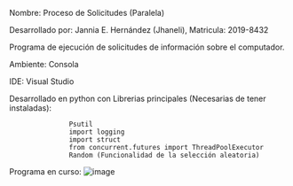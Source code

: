 Nombre: Proceso de Solicitudes (Paralela)

Desarrollado por: Jannia E. Hernández (Jhaneli), Matricula: 2019-8432

Programa de ejecución de solicitudes de información sobre el computador.

Ambiente: Consola

IDE: Visual Studio

Desarrollado en python con Librerias principales (Necesarias de tener instaladas):

                   Psutil
                   import logging
                   import struct
                   from concurrent.futures import ThreadPoolExecutor
                   Random (Funcionalidad de la selección aleatoria)
                   

Programa en curso: 
![image](https://user-images.githubusercontent.com/100322935/202384866-aa3bfb37-752a-4e99-95bb-8aa06dff87e1.png)

